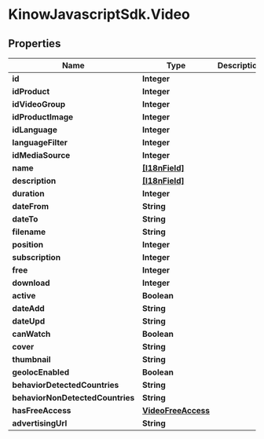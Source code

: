 # KinowJavascriptSdk.Video

## Properties
Name | Type | Description | Notes
------------ | ------------- | ------------- | -------------
**id** | **Integer** |  | [optional] 
**idProduct** | **Integer** |  | [optional] 
**idVideoGroup** | **Integer** |  | [optional] 
**idProductImage** | **Integer** |  | [optional] 
**idLanguage** | **Integer** |  | [optional] 
**languageFilter** | **Integer** |  | [optional] 
**idMediaSource** | **Integer** |  | [optional] 
**name** | [**[I18nField]**](I18nField.md) |  | [optional] 
**description** | [**[I18nField]**](I18nField.md) |  | [optional] 
**duration** | **Integer** |  | [optional] 
**dateFrom** | **String** |  | [optional] 
**dateTo** | **String** |  | [optional] 
**filename** | **String** |  | [optional] 
**position** | **Integer** |  | [optional] 
**subscription** | **Integer** |  | [optional] 
**free** | **Integer** |  | [optional] 
**download** | **Integer** |  | [optional] 
**active** | **Boolean** |  | [optional] 
**dateAdd** | **String** |  | [optional] 
**dateUpd** | **String** |  | [optional] 
**canWatch** | **Boolean** |  | [optional] 
**cover** | **String** |  | [optional] 
**thumbnail** | **String** |  | [optional] 
**geolocEnabled** | **Boolean** |  | [optional] 
**behaviorDetectedCountries** | **String** |  | [optional] 
**behaviorNonDetectedCountries** | **String** |  | [optional] 
**hasFreeAccess** | [**VideoFreeAccess**](VideoFreeAccess.md) |  | [optional] 
**advertisingUrl** | **String** |  | [optional] 


